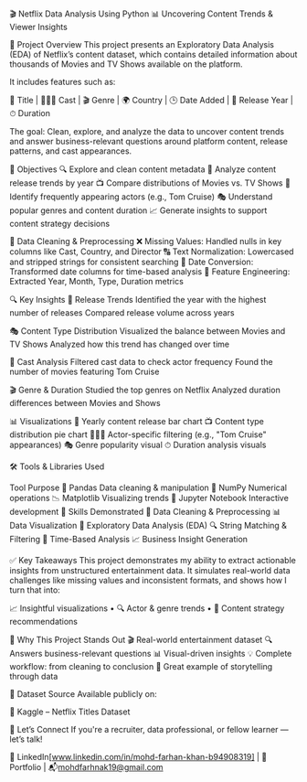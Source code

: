 
🎬 Netflix Data Analysis Using Python
📊 Uncovering Content Trends & Viewer Insights

📌 Project Overview
This project presents an Exploratory Data Analysis (EDA) of Netflix’s content dataset, which contains detailed information about thousands of Movies and TV Shows available on the platform.

It includes features such as:

🎥 Title | 🧑‍🤝‍🧑 Cast | 🎬 Genre | 🌍 Country | 🕒 Date Added | 📅 Release Year | ⏱ Duration

The goal: Clean, explore, and analyze the data to uncover content trends and answer business-relevant questions around platform content, release patterns, and cast appearances.

🎯 Objectives
🔍 Explore and clean content metadata
📆 Analyze content release trends by year
📺 Compare distributions of Movies vs. TV Shows
👤 Identify frequently appearing actors (e.g., Tom Cruise)
🎭 Understand popular genres and content duration
📈 Generate insights to support content strategy decisions

🧹 Data Cleaning & Preprocessing
❌ Missing Values: Handled nulls in key columns like Cast, Country, and Director
🔠 Text Normalization: Lowercased and stripped strings for consistent searching
📅 Date Conversion: Transformed date columns for time-based analysis
🧮 Feature Engineering: Extracted Year, Month, Type, Duration metrics

🔍 Key Insights
📆 Release Trends
Identified the year with the highest number of releases
Compared release volume across years

🎭 Content Type Distribution
Visualized the balance between Movies and TV Shows
Analyzed how this trend has changed over time

👤 Cast Analysis
Filtered cast data to check actor frequency
Found the number of movies featuring Tom Cruise

🎬 Genre & Duration
Studied the top genres on Netflix
Analyzed duration differences between Movies and Shows

📊 Visualizations
📅 Yearly content release bar chart
📺 Content type distribution pie chart
🧑‍🤝‍🧑 Actor-specific filtering (e.g., "Tom Cruise" appearances)
🎭 Genre popularity visual
⏱ Duration analysis visuals

🛠 Tools & Libraries Used

Tool	Purpose
🐼 Pandas	Data cleaning & manipulation
🔢 NumPy	Numerical operations
📉 Matplotlib	Visualizing trends
📓 Jupyter Notebook	Interactive development
🔧 Skills Demonstrated
🧼 Data Cleaning & Preprocessing
📊 Data Visualization
🧠 Exploratory Data Analysis (EDA)
🔍 String Matching & Filtering
📆 Time-Based Analysis
📈 Business Insight Generation

✅ Key Takeaways
This project demonstrates my ability to extract actionable insights from unstructured entertainment data. It simulates real-world data challenges like missing values and inconsistent formats, and shows how I turn that into:

📈 Insightful visualizations • 🔍 Actor & genre trends • 💼 Content strategy recommendations

🌟 Why This Project Stands Out
🎬 Real-world entertainment dataset
🔍 Answers business-relevant questions
📊 Visual-driven insights
💡 Complete workflow: from cleaning to conclusion
🚀 Great example of storytelling through data

📁 Dataset Source
Available publicly on:

🔗 Kaggle – Netflix Titles Dataset

🤝 Let’s Connect
If you're a recruiter, data professional, or fellow learner — let’s talk!

🔗 LinkedIn[www.linkedin.com/in/mohd-farhan-khan-b94908319] | 💼 Portfolio | 📬mohdfarhnak19@gmail.com


